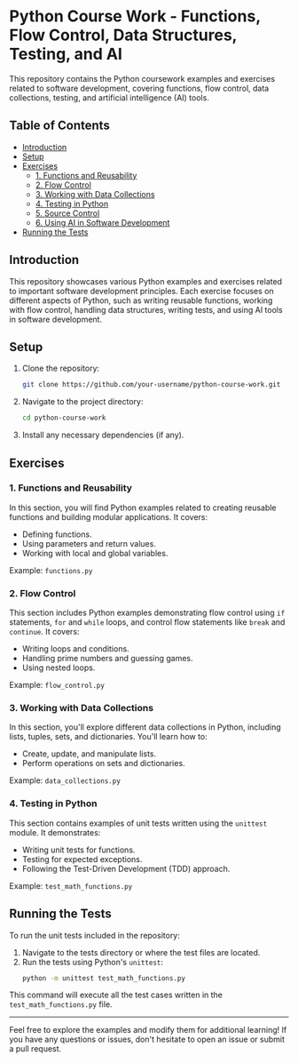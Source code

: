 # Python Course Work - Functions, Flow Control, Data Structures, Testing, and AI

This repository contains the Python coursework examples and exercises related to software development, covering functions, flow control, data collections, testing, and artificial intelligence (AI) tools.

## Table of Contents
- [Introduction](#introduction)
- [Setup](#setup)
- [Exercises](#exercises)
  - [1. Functions and Reusability](#1-functions-and-reusability)
  - [2. Flow Control](#2-flow-control)
  - [3. Working with Data Collections](#3-working-with-data-collections)
  - [4. Testing in Python](#4-testing-in-python)
  - [5. Source Control](#5-source-control)
  - [6. Using AI in Software Development](#6-using-ai-in-software-development)
- [Running the Tests](#running-the-tests)

## Introduction

This repository showcases various Python examples and exercises related to important software development principles. Each exercise focuses on different aspects of Python, such as writing reusable functions, working with flow control, handling data structures, writing tests, and using AI tools in software development.

## Setup

1. Clone the repository:
    ```bash
    git clone https://github.com/your-username/python-course-work.git
    ```
2. Navigate to the project directory:
    ```bash
    cd python-course-work
    ```
3. Install any necessary dependencies (if any).

## Exercises

### 1. Functions and Reusability

In this section, you will find Python examples related to creating reusable functions and building modular applications. It covers:
- Defining functions.
- Using parameters and return values.
- Working with local and global variables.

Example: `functions.py`

### 2. Flow Control

This section includes Python examples demonstrating flow control using `if` statements, `for` and `while` loops, and control flow statements like `break` and `continue`. It covers:
- Writing loops and conditions.
- Handling prime numbers and guessing games.
- Using nested loops.

Example: `flow_control.py`

### 3. Working with Data Collections

In this section, you'll explore different data collections in Python, including lists, tuples, sets, and dictionaries. You'll learn how to:
- Create, update, and manipulate lists.
- Perform operations on sets and dictionaries.

Example: `data_collections.py`

### 4. Testing in Python

This section contains examples of unit tests written using the `unittest` module. It demonstrates:
- Writing unit tests for functions.
- Testing for expected exceptions.
- Following the Test-Driven Development (TDD) approach.

Example: `test_math_functions.py`


## Running the Tests

To run the unit tests included in the repository:

1. Navigate to the tests directory or where the test files are located.
2. Run the tests using Python's `unittest`:
    ```bash
    python -m unittest test_math_functions.py
    ```

This command will execute all the test cases written in the `test_math_functions.py` file.

---

Feel free to explore the examples and modify them for additional learning! If you have any questions or issues, don't hesitate to open an issue or submit a pull request.
